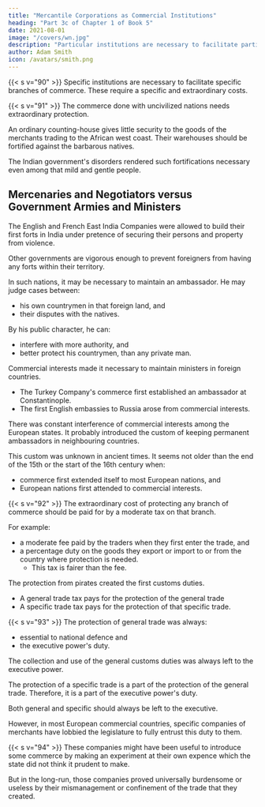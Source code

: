 ```yaml
---
title: "Mercantile Corporations as Commercial Institutions"
heading: "Part 3c of Chapter 1 of Book 5"
date: 2021-08-01
image: "/covers/wn.jpg"
description: "Particular institutions are necessary to facilitate particular branches of commerce"
author: Adam Smith
icon: /avatars/smith.png
---
```




{{< s v="90" >}} Specific institutions are necessary to facilitate specific branches of commerce. These require a specific and extraordinary costs.


{{< s v="91" >}} The commerce done with uncivilized nations needs extraordinary protection.

An ordinary counting-house gives little security to the goods of the merchants trading to the African west coast. Their warehouses should be fortified against the barbarous natives.

The Indian government's disorders rendered such fortifications necessary even among that mild and gentle people.


## Mercenaries and Negotiators versus Government Armies and Ministers

The English and French East India Companies were allowed to build their first forts in India under pretence of securing their persons and property from violence.

Other governments are vigorous enough to prevent foreigners from having any forts within their territory.

In such nations, it may be necessary to maintain an ambassador. He may judge cases between: 
<!-- decide, according to their own customs: -->
- <!-- the differences among  -->his own countrymen in that foreign land, and
- their disputes with the natives.

By his public character, he can:
- interfere with more authority, and
- better protect his countrymen, than any private man.

Commercial interests made it necessary to maintain ministers in foreign countries.
- The Turkey Company's commerce first established an ambassador at Constantinople.
- The first English embassies to Russia arose from commercial interests.

There was constant interference of commercial interests among the European states. It probably introduced the custom of keeping permanent ambassadors in neighbouring countries.

This custom was unknown in ancient times. It seems not older than the end of the 15th or the start of the 16th century when:
- commerce first extended itself to most European nations, and
- European nations first attended to commercial interests.



{{< s v="92" >}} The extraordinary cost of protecting any branch of commerce should be paid for by a moderate tax on that branch.

For example:
- a moderate fee paid by the traders when they first enter the trade, and
- a percentage duty on the goods they export or import to or from the country where protection is needed.
  - This tax is fairer <!-- more equal --> than the fee. <!-- moderate fine. -->

The protection from pirates <!-- and free-booters --> created the first customs duties.
- A general trade tax pays for the protection of the general trade
- A specific trade tax pays for the protection of that specific trade.


{{< s v="93" >}} The protection of general trade was always:
- essential to national defence and
- the executive power's duty.

The collection and use of the general customs duties was always left to the executive power. 

The protection of a specific trade is a part of the protection of the general trade. Therefore, it is a part of the executive power's duty. 

Both general and specific should always be left to the executive. 

However, in most European commercial countries, specific companies of merchants have lobbied <!-- persuaded --> the legislature to fully entrust this duty to them.

{{< s v="94" >}} These companies might have been useful to introduce some commerce by making an experiment at their own expence which the state did not think it prudent to make.

But in the long-run, those companies proved universally burdensome or useless by their mismanagement or confinement of the trade that they created.


